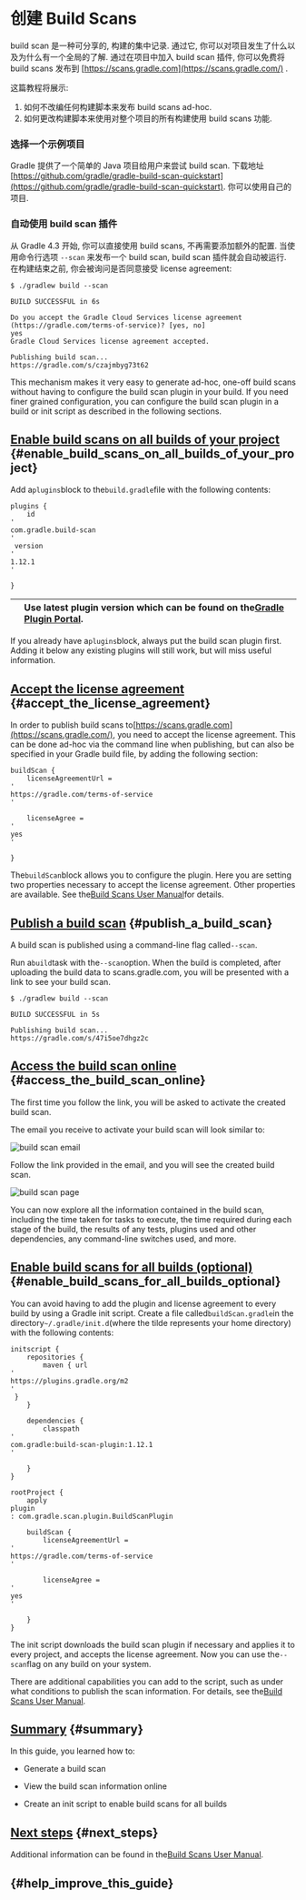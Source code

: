# 创建 Build Scans

build scan 是一种可分享的, 构建的集中记录. 通过它, 你可以对项目发生了什么以及为什么有一个全局的了解. 通过在项目中加入 build scan 插件, 你可以免费将 build scans 发布到 [https://scans.gradle.com](https://scans.gradle.com/) .

这篇教程将展示:

1. 如何不改编任何构建脚本来发布 build scans ad-hoc. 
2. 如何更改构建脚本来使用对整个项目的所有构建使用 build scans 功能.

### 选择一个示例项目

Gradle 提供了一个简单的 Java 项目给用户来尝试 build scan. 下载地址 [https://github.com/gradle/gradle-build-scan-quickstart](https://github.com/gradle/gradle-build-scan-quickstart). 你可以使用自己的项目.

### 自动使用 build scan 插件

从 Gradle 4.3 开始, 你可以直接使用 build scans, 不再需要添加额外的配置. 当使用命令行选项 `--scan` 来发布一个 build scan,  build scan 插件就会自动被运行. 在构建结束之前, 你会被询问是否同意接受 license agreement:

```
$ ./gradlew build --scan

BUILD SUCCESSFUL in 6s

Do you accept the Gradle Cloud Services license agreement (https://gradle.com/terms-of-service)? [yes, no]
yes
Gradle Cloud Services license agreement accepted.

Publishing build scan...
https://gradle.com/s/czajmbyg73t62
```

This mechanism makes it very easy to generate ad-hoc, one-off build scans without having to configure the build scan plugin in your build. If you need finer grained configuration, you can configure the build scan plugin in a build or init script as described in the following sections.

## [Enable build scans on all builds of your project](https://guides.gradle.org/creating-build-scans/?_ga=2.115847618.599696663.1521685504-557532416.1521019880#enable_build_scans_on_all_builds_of_your_project) {#enable_build_scans_on_all_builds_of_your_project}

Add a`plugins`block to the`build.gradle`file with the following contents:

```
plugins {
    id 
'
com.gradle.build-scan
'
 version 
'
1.12.1
'

}
```

|  | Use latest plugin version which can be found on the[Gradle Plugin Portal](https://plugins.gradle.org/plugin/com.gradle.build-scan). |
| :--- | :--- |


If you already have a`plugins`block, always put the build scan plugin first. Adding it below any existing plugins will still work, but will miss useful information.

## [Accept the license agreement](https://guides.gradle.org/creating-build-scans/?_ga=2.115847618.599696663.1521685504-557532416.1521019880#accept_the_license_agreement) {#accept_the_license_agreement}

In order to publish build scans to[https://scans.gradle.com](https://scans.gradle.com/), you need to accept the license agreement. This can be done ad-hoc via the command line when publishing, but can also be specified in your Gradle build file, by adding the following section:

```
buildScan {
    licenseAgreementUrl = 
'
https://gradle.com/terms-of-service
'

    licenseAgree = 
'
yes
'

}
```

The`buildScan`block allows you to configure the plugin. Here you are setting two properties necessary to accept the license agreement. Other properties are available. See the[Build Scans User Manual](https://docs.gradle.com/build-scan-plugin/)for details.

## [Publish a build scan](https://guides.gradle.org/creating-build-scans/?_ga=2.115847618.599696663.1521685504-557532416.1521019880#publish_a_build_scan) {#publish_a_build_scan}

A build scan is published using a command-line flag called`--scan`.

Run a`build`task with the`--scan`option. When the build is completed, after uploading the build data to scans.gradle.com, you will be presented with a link to see your build scan.

```
$ ./gradlew build --scan

BUILD SUCCESSFUL in 5s

Publishing build scan...
https://gradle.com/s/47i5oe7dhgz2c
```

## [Access the build scan online](https://guides.gradle.org/creating-build-scans/?_ga=2.115847618.599696663.1521685504-557532416.1521019880#access_the_build_scan_online) {#access_the_build_scan_online}

The first time you follow the link, you will be asked to activate the created build scan.

The email you receive to activate your build scan will look similar to:

![](https://guides.gradle.org/creating-build-scans/images/build_scan_email.png "build scan email")

Follow the link provided in the email, and you will see the created build scan.

![](https://guides.gradle.org/creating-build-scans/images/build_scan_page.png "build scan page")

You can now explore all the information contained in the build scan, including the time taken for tasks to execute, the time required during each stage of the build, the results of any tests, plugins used and other dependencies, any command-line switches used, and more.

## [Enable build scans for all builds \(optional\)](https://guides.gradle.org/creating-build-scans/?_ga=2.115847618.599696663.1521685504-557532416.1521019880#enable_build_scans_for_all_builds_optional) {#enable_build_scans_for_all_builds_optional}

You can avoid having to add the plugin and license agreement to every build by using a Gradle init script. Create a file called`buildScan.gradle`in the directory`~/.gradle/init.d`\(where the tilde represents your home directory\) with the following contents:

```
initscript {
    repositories {
        maven { url 
'
https://plugins.gradle.org/m2
'
 }
    }

    dependencies {
        classpath 
'
com.gradle:build-scan-plugin:1.12.1
'

    }
}

rootProject {
    apply 
plugin
: com.gradle.scan.plugin.BuildScanPlugin

    buildScan {
        licenseAgreementUrl = 
'
https://gradle.com/terms-of-service
'

        licenseAgree = 
'
yes
'

    }
}
```

The init script downloads the build scan plugin if necessary and applies it to every project, and accepts the license agreement. Now you can use the`--scan`flag on any build on your system.

There are additional capabilities you can add to the script, such as under what conditions to publish the scan information. For details, see the[Build Scans User Manual](https://docs.gradle.com/build-scan-plugin/).

## [Summary](https://guides.gradle.org/creating-build-scans/?_ga=2.115847618.599696663.1521685504-557532416.1521019880#summary) {#summary}

In this guide, you learned how to:

* Generate a build scan

* View the build scan information online

* Create an init script to enable build scans for all builds

## [Next steps](https://guides.gradle.org/creating-build-scans/?_ga=2.115847618.599696663.1521685504-557532416.1521019880#next_steps) {#next_steps}

Additional information can be found in the[Build Scans User Manual](https://docs.gradle.com/build-scan-plugin/).

## [ ](https://guides.gradle.org/creating-build-scans/?_ga=2.115847618.599696663.1521685504-557532416.1521019880#help_improve_this_guide) {#help_improve_this_guide}



